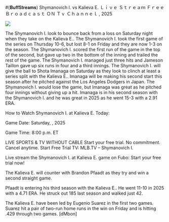 #(𝐁𝐮𝐟𝐟𝐒𝐭𝐫𝐞𝐚𝐦𝐬) Shymanovich I. vs Kalieva E. Ｌｉｖｅ Ｓｔｒｅａｍ Ｆｒｅｅ Ｂｒｏａｄｃａｓｔ ＯＮ Ｔｖ Ｃｈａｎｎｅｌ , 2025  
  
  
[![](https://i.imgur.com/qSNzIqt.png)](https://movie.rssnews.media/tioQJGUo.php)  
  
The Shymanovich I. look to bounce back from a loss on Saturday night when they take on the Kalieva E.. The Shymanovich I. took the first game of the series on Thursday 10-6, but lost 8-1 on Friday and they are now 1-3 on the season. The Shymanovich I. scored the first run of the game in the top of the second, but gave up two in the bottom of the inning and trailed the rest of the game. The Shymanovich I. managed just three hits and Jameson Taillon gave up six runs in four and a third innings. The Shymanovich I. will give the ball to Shota Imanaga on Saturday as they look to clinch at least a series split with the Kalieva E.. Imanaga will be making his second start this season after he pitched against the Los Angeles Dodgers in Japan. The Shymanovich I. would lose the game, but Imanaga was great as he pitched four innings without giving up a hit. Imanaga is in his second season with the Shymanovich I. and he was great in 2025 as he went 15-3 with a 2.91 ERA.

How to Watch Shymanovich I. at Kalieva E. Today:

Game Date: Saturday, , 2025

Game Time: 8:00 p.m. ET

LIVE SPORTS & TV WITHOUT CABLE
Start your free trial. No commitment. Cancel anytime.
Start Free Trial
TV: MLB.TV – Shymanovich I.

Live stream the Shymanovich I. at Kalieva E. game on Fubo: Start your free trial now!

The Kalieva E. will counter with Brandon Pfaadt as they try and win a second straight game.

Pfaadt is entering his third season with the Kalieva E.. He went 11-10 in 2025 with a 4.71 ERA. He struck out 185 last season and walked just 42.

The Kalieva E. have been led by Eugenio Suarez in the first two games. Suarez hit a pair of two-run home runs in the win on Friday and is hitting .429 through two games. [dMbon]